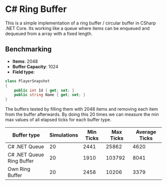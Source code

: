 # C# Ring Buffer
This is a simple implementation of a ring buffer / circular buffer in CSharp .NET Core. 
Its working like a queue where items can be enqueued and dequeued from a array with a fixed length.

## Benchmarking

- **Items**: 2048
- **Buffer Capacity**: 1024
- **Field type**:

```cs
class PlayerSnapshot
{
    public int Id { get; set; }
    public string Name { get; set; }
}
```

The buffers tested by filling them with 2048 items and removing each item from the buffer afterwards.
By doing this 20 times we can measure the min max values of all elapsed ticks for each buffer type.

| Buffer type				| Simulations		| Min Ticks		| Max Ticks		| Average Ticks	|
| -------------				| ----------------- | ------------- | ------------- | ------------- |
| C# .NET Queue				| 20				| 2441			| 25862			| 4620			|
| C# .NET Queue Ring Buffer | 20				| 1910			| 103792		| 8041			|
| Own Ring Buffer			| 20				| 2458			| 10206			| 3379			|